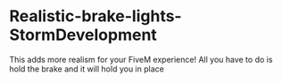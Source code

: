 # Realistic-brake-lights-StormDevelopment
This adds more realism for your FiveM experience! All you have to do is hold the brake and it will hold you in place 
